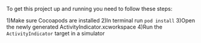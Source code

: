 To get this project up and running you need to follow these steps:

1)Make sure Cocoapods are installed
2)In terminal run `pod install`
3)Open the newly generated ActivityIndicator.xcworkspace
4)Run the `ActivityIndicator` target in a simulator 
